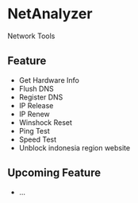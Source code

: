 # NetAnalyzer
Network Tools

## Feature
- Get Hardware Info
- Flush DNS
- Register DNS
- IP Release
- IP Renew
- Winshock Reset
- Ping Test
- Speed Test
- Unblock indonesia region website

## Upcoming Feature
- ...


